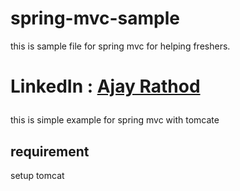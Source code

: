# spring-mvc-sample
this is sample file for spring mvc for helping freshers.


<h1>

LinkedIn : <a href="www.linkedin.com/in/rathod-ajay"> Ajay Rathod </a>

</h1>

this is simple example for spring mvc with tomcate 

requirement
------------

setup tomcat 
